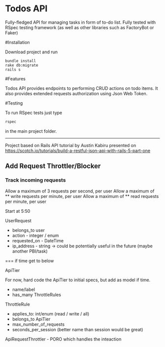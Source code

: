 # Todos API

Fully-fledged API for managing tasks in form of to-do list.
Fully tested with RSpec testing framework (as well as other libraries
such as FactoryBot or Faker)

#Installation

Download project and run

```shell
bundle install
rake db:migrate
rails s
```

#Features

Todos API provides endpoints to performing CRUD actions on todo items.
It also provides extended requests authorization using Json Web Token.

#Testing

To run RSpec tests just type

```ruby
rspec
```

in the main project folder.

---

Project based on Rails API tutorial by Austin Kabiru presented on
https://scotch.io/tutorials/build-a-restful-json-api-with-rails-5-part-one

## Add Request Throttler/Blocker

### Track incoming requests

Allow a maximum of 3 requests per second, per user
Allow a maximum of ** write requests per minute, per user
Allow a maximum of ** read requests per minute, per user

Start at 5:50

UserRequest

- belongs_to user
- action - integer / enum
- requested_on - DateTime
- ip_address - string -> could be potentially useful in the future (maybe another PBI/task)

=== if time get to below

ApiTier

For now, hard code the ApiTier to initial specs,
but add as model if time.

- name/label
- has_many ThrottleRules

ThrottleRule

- applies_to: int/enum (read / write / all)
- belongs_to ApiTier
- max_number_of_requests
- seconds_per_session (better name than session would be great)

ApiRequestThrottler - PORO which handles the inteaction
